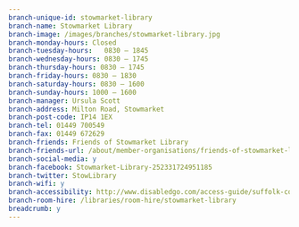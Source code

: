 ```yaml
---
branch-unique-id: stowmarket-library
branch-name: Stowmarket Library
branch-image: /images/branches/stowmarket-library.jpg
branch-monday-hours: Closed
branch-tuesday-hours:	0830 – 1845
branch-wednesday-hours: 0830 – 1745
branch-thursday-hours: 0830 – 1745
branch-friday-hours: 0830 – 1830
branch-saturday-hours: 0830 – 1600
branch-sunday-hours: 1000 – 1600
branch-manager: Ursula Scott
branch-address: Milton Road, Stowmarket
branch-post-code: IP14 1EX
branch-tel: 01449 700549
branch-fax: 01449 672629
branch-friends: Friends of Stowmarket Library
branch-friends-url: /about/member-organisations/friends-of-stowmarket-library
branch-social-media: y
branch-facebook: Stowmarket-Library-252331724951185
branch-twitter: StowLibrary
branch-wifi: y
branch-accessibility: http://www.disabledgo.com/access-guide/suffolk-county-council/stowmarket-library-2
branch-room-hire: /libraries/room-hire/stowmarket-library
breadcrumb: y
---
```


